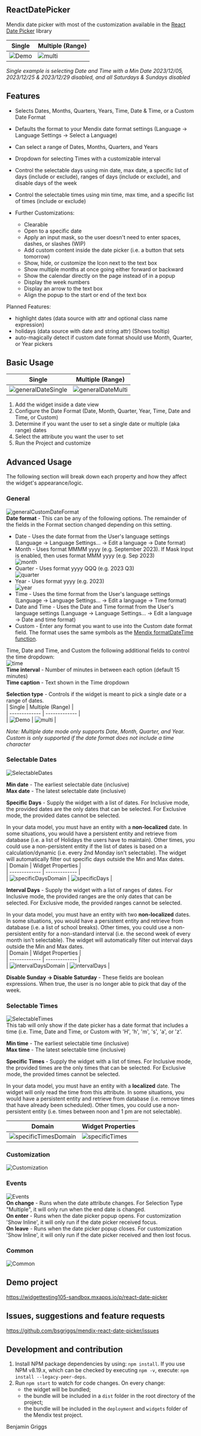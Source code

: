 ## ReactDatePicker

Mendix date picker with most of the customization available in the [React Date Picker](https://reactdatepicker.com/)
library

| Single | Multiple (Range) |  
| ------------- | ------------- |  
| ![Demo](https://github.com/bsgriggs/mendix-react-date-picker/blob/media/Demo.png)      | ![multi](https://github.com/bsgriggs/mendix-react-date-picker/blob/media/multi.png)      |  

_Single example is selecting Date and Time with a Min Date 2023/12/05, 2023/12/25 & 2023/12/29 disabled, and all Saturdays & Sundays disabled_

## Features

-   Selects Dates, Months, Quarters, Years, Time, Date & Time, or a Custom Date Format
-   Defaults the format to your Mendix date format settings (Language -> Language Settings -> Select a Language)
-   Can select a range of Dates, Months, Quarters, and Years
-   Dropdown for selecting Times with a customizable interval
-   Control the selectable days using min date, max date, a specific list of days (include or exclude), ranges of days
    (include or exclude), and disable days of the week
-   Control the selectable times using min time, max time, and a specific list of times (include or exclude)

-   Further Customizations:
    -   Clearable
    -   Open to a specific date
    -   Apply an input mask, so the user doesn't need to enter spaces, dashes, or slashes (WIP)
    -   Add custom content inside the date picker (i.e. a button that sets tomorrow)
    -   Show, hide, or customize the Icon next to the text box
    -   Show multiple months at once going either forward or backward
    -   Show the calendar directly on the page instead of in a popup
    -   Display the week numbers
    -   Display an arrow to the text box
    -   Align the popup to the start or end of the text box

Planned Features:

-   highlight dates (data source with attr and optional class name expression)
-   holidays (data source with date and string attr) (Shows tooltip)
-   auto-magically detect if custom date format should use Month, Quarter, or Year pickers

## Basic Usage
| Single | Multiple (Range) |  
| ------------- | ------------- |  
| ![generalDateSingle](https://github.com/bsgriggs/mendix-react-date-picker/blob/media/generalDateSingle.png)      | ![generalDateMulti](https://github.com/bsgriggs/mendix-react-date-picker/blob/media/generalDateMulti.png)      |  

1. Add the widget inside a date view
2. Configure the Date Format (Date, Month, Quarter, Year, Time, Date and Time, or Custom)
3. Determine if you want the user to set a single date or multiple (aka range) dates
4. Select the attribute you want the user to set
5. Run the Project and customize

## Advanced Usage
The following section will break down each property and how they affect the widget's appearance/logic. 
### General
![generalCustomDateFormat](https://github.com/bsgriggs/mendix-react-date-picker/blob/media/generalCustomDateFormat.png)  
**Date format** - This can be any of the following options. The remainder of the fields in the Format section changed depending on this setting.  
- Date - Uses the date format from the User's language settings (Language -> Language Settings... -> Edit a language -> Date format)
- Month - Uses format MMMM yyyy (e.g. September 2023). If Mask Input is enabled, then uses format MMM yyyy (e.g. Sep 2023)  
![month](https://github.com/bsgriggs/mendix-react-date-picker/blob/media/month.png)  
- Quarter - Uses format yyyy QQQ (e.g. 2023 Q3)  
![quarter](https://github.com/bsgriggs/mendix-react-date-picker/blob/media/quarter.png)  
- Year - Uses format yyyy (e.g. 2023)  
![year](https://github.com/bsgriggs/mendix-react-date-picker/blob/media/year.png)  
- Time - Uses the time format from the User's language settings (Language -> Language Settings... -> Edit a language -> Time format)  
- Date and Time - Uses the Date and Time format from the User's language settings (Language -> Language Settings... -> Edit a language -> Date and time format)
- Custom - Enter any format you want to use into the Custom date format field. The format uses the same symbols as the [Mendix formatDateTime function](https://docs.mendix.com/refguide/parse-and-format-date-function-calls/#1-introduction).

Time, Date and Time, and Custom the following additional fields to control the time dropdown:  
![time](https://github.com/bsgriggs/mendix-react-date-picker/blob/media/time.png)  
**Time interval** - Number of minutes in between each option (default 15 minutes)  
**Time caption** - Text shown in the Time dropdown  

**Selection type** - Controls if the widget is meant to pick a single date or a range of dates.  
| Single | Multiple (Range) |  
| ------------- | ------------- |  
| ![Demo](https://github.com/bsgriggs/mendix-react-date-picker/blob/media/Demo.png)      | ![multi](https://github.com/bsgriggs/mendix-react-date-picker/blob/media/multi.png)      |  

_Note: Multiple date mode only supports Date, Month, Quarter, and Year. Custom is only supported if the date format does not include a time character_

### Selectable Dates
![SelectableDates](https://github.com/bsgriggs/mendix-react-date-picker/blob/media/SelectableDates.png)  

**Min date** - The earliest selectable date (inclusive)  
**Max date** - The latest selectable date (inclusive)  

**Specific Days** - Supply the widget with a list of dates. For Inclusive mode, the provided dates are the only dates that can be selected. For Exclusive mode, the provided dates cannot be selected.  

In your data model, you must have an entity with a **non-localized** date. In some situations, you would have a persistent entity and retrieve from database (i.e. a list of Holidays the users have to maintain). Other times, you could use a non-persistent entity if the list of dates is based on a calculation/dynamic (i.e. every 2nd Monday isn't selectable). The widget will automatically filter out specific days outside the Min and Max dates.  
| Domain | Widget Properties |  
| ------------- | ------------- |  
| ![specificDaysDomain](https://github.com/bsgriggs/mendix-react-date-picker/blob/media/specificDaysDomain.png) | ![specificDays](https://github.com/bsgriggs/mendix-react-date-picker/blob/media/specificDays.png)       |  

**Interval Days** - Supply the widget with a list of ranges of dates. For Inclusive mode, the provided ranges are the only dates that can be selected. For Exclusive mode, the provided ranges cannot be selected. 

In your data model, you must have an entity with two **non-localized** dates. In some situations, you would have a persistent entity and retrieve from database (i.e. a list of school breaks). Other times, you could use a non-persistent entity for a non-standard interval (i.e. the second week of every month isn't selectable). The widget will automatically filter out interval days outside the Min and Max dates.  
| Domain | Widget Properties |  
| ------------- | ------------- |  
| ![intervalDaysDomain](https://github.com/bsgriggs/mendix-react-date-picker/blob/media/intervalDaysDomain.png) | ![intervalDays](https://github.com/bsgriggs/mendix-react-date-picker/blob/media/intervalDays.png)       |  


**Disable Sunday -> Disable Saturday** - These fields are boolean expressions. When true, the user is no longer able to pick that day of the week.  

### Selectable Times
![SelectableTimes](https://github.com/bsgriggs/mendix-react-date-picker/blob/media/SelectableTimes.png)  
This tab will only show if the date picker has a date format that includes a time (i.e. Time, Date and Time, or Custom with 'H', 'h', 'm', 's', 'a', or 'z'.

**Min time** - The earliest selectable time (inclusive)  
**Max time** - The latest selectable time (inclusive)  

**Specific Times** -  Supply the widget with a list of times. For Inclusive mode, the provided times are the only times that can be selected. For Exclusive mode, the provided times cannot be selected.  

In your data model, you must have an entity with a **localized** date. The widget will only read the time from this attribute. In some situations, you would have a persistent entity and retrieve from database (i.e. remove times that have already been scheduled). Other times, you could use a non-persistent entity (i.e. times between noon and 1 pm are not selectable).  

| Domain | Widget Properties |  
| ------------- | ------------- |  
| ![specificTimesDomain](https://github.com/bsgriggs/mendix-react-date-picker/blob/media/specificTimesDomain.png) | ![specificTimes](https://github.com/bsgriggs/mendix-react-date-picker/blob/media/specificTimes.png) |  

### Customization
![Customization](https://github.com/bsgriggs/mendix-react-date-picker/blob/media/Customization.png)  

### Events
![Events](https://github.com/bsgriggs/mendix-react-date-picker/blob/media/events.png)  
**On change** - Runs when the date attribute changes. For Selection Type "Multiple", it will only run when the end date is changed.  
**On enter** - Runs when the date picker popup opens. For customization 'Show Inline', it will only run if the date picker received focus.  
**On leave** - Runs when the date picker popup closes. For customization 'Show Inline', it will only run if the date picker received and then lost focus.  

### Common
![Common](https://github.com/bsgriggs/mendix-react-date-picker/blob/media/Common.png)  

## Demo project

https://widgettesting105-sandbox.mxapps.io/p/react-date-picker

## Issues, suggestions and feature requests

https://github.com/bsgriggs/mendix-react-date-picker/issues

## Development and contribution

1. Install NPM package dependencies by using: `npm install`. If you use NPM v8.19.x, which can be checked by executing
   `npm -v`, execute: `npm install --legacy-peer-deps`.
2. Run `npm start` to watch for code changes. On every change:
    - the widget will be bundled;
    - the bundle will be included in a `dist` folder in the root directory of the project;
    - the bundle will be included in the `deployment` and `widgets` folder of the Mendix test project.

Benjamin Griggs
